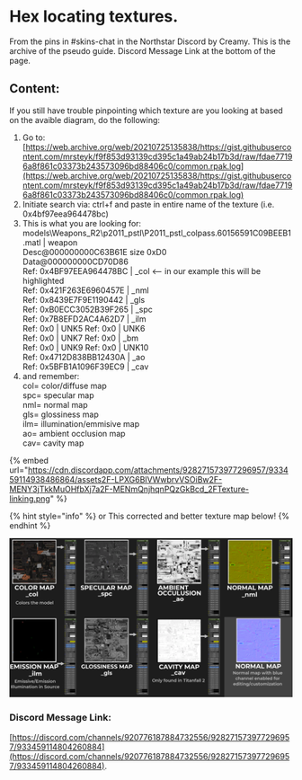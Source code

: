 # Hex locating textures.

From the pins in #skins-chat in the Northstar Discord by Creamy. This is the archive of the pseudo guide. Discord Message Link at the bottom of the page.

## Content:

If you still have trouble pinpointing which texture are you looking at based on the avaible diagram, do the following:

1. Go to: [https://web.archive.org/web/20210725135838/https://gist.githubusercontent.com/mrsteyk/f9f853d93139cd395c1a49ab24b17b3d/raw/fdae77196a8f861c03373b243573096bd88406c0/common.rpak.log](https://web.archive.org/web/20210725135838/https://gist.githubusercontent.com/mrsteyk/f9f853d93139cd395c1a49ab24b17b3d/raw/fdae77196a8f861c03373b243573096bd88406c0/common.rpak.log)
2. Initiate search via: ctrl+f and paste in entire name of the texture (i.e. 0x4bf97eea964478bc)
3. This is what you are looking for:\
   models\Weapons\_R2\p2011\_pstl\P2011\_pstl\_colpass.60156591C09BEEB1.matl | weapon\
   Desc@000000000C63B61E size 0xD0 \
   Data@000000000CD70D86 \
   Ref: 0x4BF97EEA964478BC | \_col <-- in our example this will be highlighted \
   Ref: 0x421F263E6960457E | \_nml \
   Ref: 0x8439E7F9E1190442 | \_gls \
   Ref: 0xB0ECC3052B39F265 | \_spc \
   Ref: 0x7B8EFD2AC4A62D7 | \_ilm \
   Ref: 0x0 | UNK5 Ref: 0x0 | UNK6 \
   Ref: 0x0 | UNK7 Ref: 0x0 | \_bm \
   Ref: 0x0 | UNK9 Ref: 0x0 | UNK10 \
   Ref: 0x4712D838BB12430A | \_ao \
   Ref: 0x5BFB1A1096F39EC9 | \_cav
4. and remember: \
   col= color/diffuse map \
   spc= specular map \
   nml= normal map \
   gls= glossiness map \
   ilm= illumination/emmisive map \
   ao= ambient occlusion map \
   cav= cavity map

{% embed url="https://cdn.discordapp.com/attachments/928271573977296957/933459114938486864/assets2F-LPXG6BIVWwbrvVSOiBw2F-MENY3jTkkMuOHfbXj7a2F-MENmQnjhqnPQzGkBcd_2FTexture-linking.png" %}

{% hint style="info" %}
or This corrected and better texture map below!
{% endhint %}

![](../.gitbook/assets/texturemap.png)

### Discord Message Link:

[https://discord.com/channels/920776187884732556/928271573977296957/933459114804260884](https://discord.com/channels/920776187884732556/928271573977296957/933459114804260884).

